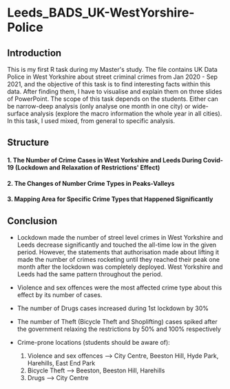 # Leeds_BADS_UK-WestYorshire-Police

## Introduction

This is my first R task during my Master's study. The file contains UK Data Police in West Yorkshire about street criminal crimes from Jan 2020 - Sep 2021, and the objective of this task is to find interesting facts within this data. After finding them, I have to visualise and explain them on three slides of PowerPoint. The scope of this task depends on the students. Either can be narrow-deep analysis (only analyse one month in one city) or wide-surface analysis (explore the macro information the whole year in all cities). In this task, I used mixed, from general to specific analysis.


## Structure

#### 1. The Number of Crime Cases in  West Yorkshire and Leeds During Covid-19 (Lockdown and Relaxation of Restrictions' Effect)
#### 2. The Changes of Number Crime Types in Peaks-Valleys
#### 3. Mapping Area for Specific Crime Types that Happened Significantly


## Conclusion

- Lockdown made the number of streel level crimes in West Yorkshire and Leeds decrease significantly and touched the all-time low in the given period. However, the statements that authorisation made about lifting it made the number of crimes rocketing until they reached their peak one month after the lockdown was completely deployed. West Yorkshire and Leeds had the same pattern throughout the period.

- Violence and sex offences were the most affected crime type about this effect by its number of cases.

- The number of Drugs cases increased during 1st lockdown by 30% 

- The number of Theft (Bicycle Theft and Shoplifting) cases spiked after the government relaxing the restrictions by 50% and 100% respectively

- Crime-prone locations (students should be aware of):
    1. Violence and sex offences --> City Centre, Beeston Hill, Hyde Park, Harehills, East End Park
    2. Bicycle Theft --> Beeston, Beeston Hill, Harehills
    3. Drugs --> City Centre
